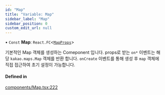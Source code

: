 ```yaml
---
id: "Map"
title: "Variable: Map"
sidebar_label: "Map"
sidebar_position: 0
custom_edit_url: null
---
```


• `Const` **Map**: `React.FC`<[`MapProps`](../interfaces/MapProps.md)\>

기본적인 Map 객체를 생성하는 Comeponent 입니다.
props로 받는 `on*` 이벤트는 해당 `kakao.maps.Map` 객체를 반환 합니다.
`onCreate` 이벤트를 통해 생성 후 `map` 객체에 직접 접근하여 초기 설정이 가능합니다.

#### Defined in

[components/Map.tsx:222](https://github.com/JaeSeoKim/react-kakao-maps/blob/66f59fe/src/components/Map.tsx#L222)
